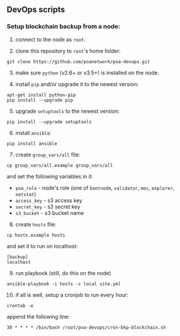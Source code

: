 ## DevOps scripts

### Setup blockchain backup from a node:
1. connect to the node as `root`.

2. clone this repository to `root`'s home folder:
```
git clone https://github.com/poanetwork/poa-devops.git
```

3. make sure `python` (v2.6+ or v3.5+) is installed on the node.

4. install `pip` and/or upgrade it to the newest version:
```
apt-get install python-pip
pip install --upgrade pip
```

5. upgrade `setuptools` to the newest version:
```
pip install --upgrade setuptools
```

6. install `ansible`:
```
pip install ansible
```

7. create `group_vars/all` file:
```
cp group_vars/all.example group_vars/all
```
and set the following variables in it:
* `poa_role` - node's role (one of `bootnode`, `validator`, `moc`, `explorer`, `netstat`)
* `access_key` - s3 access key
* `secret_key` - s3 secret key
* `s3_bucket` - s3 bucket name 

8. create `hosts` file:
```
cp hosts.example hosts
```
and set it to run on localhost:
```
[backup]
localhost
```

9. run playbook (still, do this on the node)
```
ansible-playbook -i hosts -c local site.yml
```

10. if all is well, setup a cronjob to run every hour:
```
crontab -e
```
append the following line:
```
30 * * * * /bin/bash /root/poa-devops/cron-bkp-blockchain.sh
```
